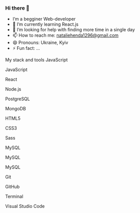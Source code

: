 ### Hi there 👋

- I’m a begginer Web-developer
- 🌱 I’m currently learning React.js
- 🤔 I’m looking for help with finding more time in a single day
- 📫 How to reach me: nataliehenda1296@gmail.com
- 😄 Pronouns: Ukraine, Kyiv
- ⚡ Fun fact: ...

My stack and tools
JavaScript

JavaScript

React

Node.js

PostgreSQL

MongoDB

HTML5

CSS3

Sass

MySQL

MySQL

MySQL

Git

GitHub

Terminal

Visual Studio Code

